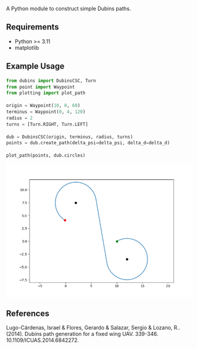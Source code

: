 A Python module to construct simple Dubins paths.


## Requirements
* Python >= 3.11
* matplotlib


## Example Usage
```python
from dubins import DubinsCSC, Turn
from point import Waypoint
from plotting import plot_path

origin = Waypoint(10, 0, 60)
terminus = Waypoint(0, 4, 120)
radius = 2
turns = [Turn.RIGHT, Turn.LEFT]

dub = DubinsCSC(origin, terminus, radius, turns)
points = dub.create_path(delta_psi=delta_psi, delta_d=delta_d)

plot_path(points, dub.circles)
```
![alt text](https://github.com/mnichol3/dubins/blob/master/examples/example_csc.png "Example RSL path")


## References
Lugo-Cárdenas, Israel & Flores, Gerardo & Salazar, Sergio & Lozano, R.. (2014).
Dubins path generation for a fixed wing UAV. 339-346. 10.1109/ICUAS.2014.6842272.
